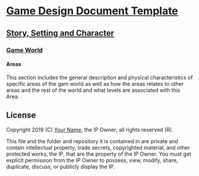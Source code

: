 # [Game Design Document Template](../../readme.md)

## [Story, Setting and Character](../readme.md)

### [Game World](./readme.md)

#### Areas

This section includes the general description and physical characteristics of specific areas of the gam world as well as how the areas relates to other areas and the rest of the world and what levels are associated with this Area.

## License

Copyright 2019 (C) [Your Name](https://your-name.github.io), the IP Owner; all rights reserved (R).

This file and the folder and repository it is contained in are private and contain intellectual property, trade secrets, copyrighted material, and other protected works, the IP, that are the property of the IP Owner. You must get explicit permission from the IP Owner to possess, view, modify, share, duplicate, discuss, or publicly display the IP.
